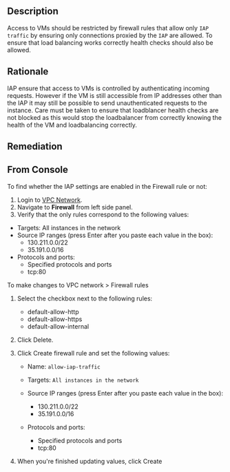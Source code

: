 ## Description

Access to VMs should be restricted by firewall rules that allow only `IAP traffic` by ensuring only connections proxied by the `IAP` are allowed. To ensure that load balancing works correctly health checks should also be allowed.

## Rationale

IAP ensure that access to VMs is controlled by authenticating incoming requests. However if the VM is still accessible from IP addresses other than the IAP it may still be possible to send unauthenticated requests to the instance. Care must be taken to ensure that loadblancer health checks are not blocked as this would stop the loadbalancer from correctly knowing the health of the VM and loadbalancing correctly.

## Remediation

## From Console

To find whether the IAP settings are enabled in the Firewall rule or not:

1. Login to [VPC Network](https://console.cloud.google.com/networking/networks/).
2. Navigate to **Firewall** from left side panel.
3. Verify that the only rules correspond to the following values:
  - Targets: All instances in the network
  - Source IP ranges (press Enter after you paste each value in the box):
    - 130.211.0.0/22
    - 35.191.0.0/16
  - Protocols and ports:
    - Specified protocols and ports
    - tcp:80

To make changes to VPC network > Firewall rules

1. Select the checkbox next to the following rules:
    - default-allow-http
    - default-allow-https
    - default-allow-internal
2. Click Delete.
3. Click Create firewall rule and set the following values:
  
    - Name: `allow-iap-traffic`
    - Targets: `All instances in the network`
    - Source IP ranges (press Enter after you paste each value in the box):
      - 130.211.0.0/22
      - 35.191.0.0/16

    - Protocols and ports:
      - Specified protocols and ports
      - tcp:80

4. When you're finished updating values, click Create

